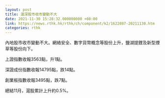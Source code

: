 ```yaml
---
layout: post
title: 滬深股市收市變動不大
date: 2021-11-30 15:28:32.000000000 +08:00
link: https://news.rthk.hk/rthk/ch/component/k2/1622087-20211130.htm
categories: rthk
---
```


內地股市收市變動不大。網絡安全、數字貨幣概念等股份上升，鹽湖提鋰及新型煙草等股份向下。

上證指數收報3563點，升1點。

深證成份指數收報14795點，跌14點。

創業板指數收報3495點，跌7點。

總結11月，滬股累計上升約0.5%。
